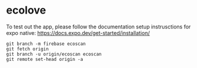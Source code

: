 # ecolove

To test out the app, please follow the documentation setup instrusctions for expo native: https://docs.expo.dev/get-started/installation/

```
git branch -m firebase ecoscan
git fetch origin
git branch -u origin/ecoscan ecoscan
git remote set-head origin -a
```
